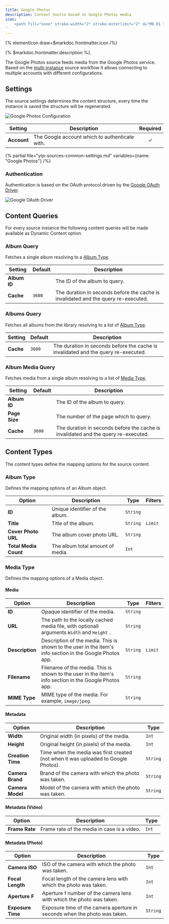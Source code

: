 ```yaml
---
title: Google Photos
description: Content Source based on Google Photos media
icon: '
    <path fill="none" stroke-width="2" stroke-miterlimit="2" d="M8.01 7.376A6.99 6.99 0 0 1 15 14.365V15H1.656a.635.635 0 0 1-.635-.635 6.99 6.99 0 0 1 6.99-6.99ZM22.624 8.01A6.99 6.99 0 0 1 15.635 15H15V1.656c0-.35.284-.635.635-.635a6.99 6.99 0 0 1 6.99 6.99ZM21.99 22.624A6.99 6.99 0 0 1 15 15.635V15h13.344c.35 0 .635.284.635.635a6.99 6.99 0 0 1-6.99 6.99ZM7.376 21.99A6.99 6.99 0 0 1 14.365 15H15v13.344c0 .35-.284.635-.635.635a6.99 6.99 0 0 1-6.99-6.99Z"/>
'
---
```


{% elementIcon draw=$markdoc.frontmatter.icon /%}

{% $markdoc.frontmatter.description %}.

The Google Photos source feeds media from the Google Photos service. Based on the [multi-instance](/essentials-for-yootheme-pro/addons/sources/multi-instance-sources/) source workflow it allows connecting to multiple accounts with different configurations.

## Settings

The source settings determines the content structure, every time the instance is saved the structure will be regenerated.

![Google Photos Configuration](/assets/ytp/sources/google-photos-config.webp)

| Setting | Description | Required |
| ------- | ----------- | :------: |
| **Account** | The Google account which to authenticate with. | &#x2713; |

{% partial file="ytp-sources-common-settings.md" variables={name: "Google Photos"} /%}

### Authentication

Authentication is based on the OAuth protocol driven by the [Google OAuth Driver](/essentials-for-yootheme-pro/auth/drivers/google-oauth).

![Google OAuth Driver](/assets/ytp/auths/driver-google-oauth.webp)

## Content Queries

For every source instance the following content queries will be made available as Dynamic Content option.

### Album Query

Fetches a single album resolving to a [Album Type](#album-type).

| Setting | Default | Description |
| ------- | ------- | ----------- |
| **Album ID** | |  The ID of the album to query. | &#x2713; |
| **Cache** | `3600` | The duration in seconds before the cache is invalidated and the query re-executed. |

### Albums Query

Fetches all albums from the library resolving to a list of [Album Type](#album-type).

| Setting | Default | Description |
| ------- | ------- | ----------- |
| **Cache** | `3600` | The duration in seconds before the cache is invalidated and the query re-executed. |

### Album Media Query

Fetches media from a single album resolving to a list of [Media Type](#media-type).

| Setting | Default | Description |
| ------- | ------- | ----------- |
| **Album ID** | |  The ID of the album to query. | &#x2713; |
| **Page Size** | |  The number of the page which to query. | &#x2713; |
| **Cache** | `3600` | The duration in seconds before the cache is invalidated and the query re-executed. |

## Content Types

The content types define the mapping options for the source content.

### Album Type

Defines the mapping options of an Album object.

| Option | Description | Type | Filters |
| ------ | ----------- | ---- | ------- |
| **ID** | Unique identifier of the album. | `String` |
| **Title** | Title of the album. | `String` | `Limit` |
| **Cover Photo URL** | The album cover photo URL. | `String` |
| **Total Media Count** | The album total amount of media. | `Int` |

### Media Type

Defines the mapping options of a Media object.

#### Media

| Option | Description | Type | Filters |
| ------ | ----------- | ---- | ------- |
| **ID** | Opaque identifier of the media. | `String` |
| **URL** | The path to the locally cached media file, with optionall arguments `Width` and `Height` . | `String` |
| **Description** | Description of the media. This is shown to the user in the item's info section in the Google Photos app. | `String` | `Limit` |
| **Filename** | Filename of the media. This is shown to the user in the item's info section in the Google Photos app. | `String` |
| **MIME Type** | MIME type of the media. For example, `image/jpeg`. | `String` |

#### Metadata

| Option | Description | Type |
| ------ | ----------- | ---- |
| **Width** | Original width (in pixels) of the media. | `Int` |
| **Height** | Original height (in pixels) of the media. | `Int` |
| **Creation Time** | Time when the media was first created (not when it was uploaded to Google Photos). | `String` |
| **Camera Brand** | Brand of the camera with which the photo was taken. | `String` |
| **Camera Model** | Model of the camera with which the photo was taken. | `String` |

#### Metadata (Video)

| Option | Description | Type |
| ------ | ----------- | ---- |
| **Frame Rate** | Frame rate of the media in case is a video. | `Int` |

#### Metadata (Photo)

| Option | Description | Type |
| ------ | ----------- | ---- |
| **Camera ISO** | ISO of the camera with which the photo was taken. | `Int` |
| **Focal Length** | Focal length of the camera lens with which the photo was taken. | `Int` |
| **Aperture F** | Aperture f number of the camera lens with which the photo was taken. | `Int` |
| **Exposure Time** | Exposure time of the camera aperture in seconds when the photo was taken. | `String` |
